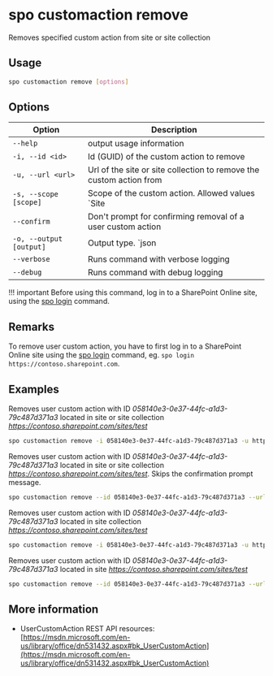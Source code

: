 # spo customaction remove

Removes specified custom action from site or site collection

## Usage

```sh
spo customaction remove [options]
```

## Options

Option|Description
------|-----------
`--help`|output usage information
`-i, --id <id>`|Id (GUID) of the custom action to remove
`-u, --url <url>`|Url of the site or site collection to remove the custom action from
`-s, --scope [scope]`|Scope of the custom action. Allowed values `Site|Web|All`. Default `All`
`--confirm`|Don't prompt for confirming removal of a user custom action
`-o, --output [output]`|Output type. `json|text`. Default `text`
`--verbose`|Runs command with verbose logging
`--debug`|Runs command with debug logging

!!! important
    Before using this command, log in to a SharePoint Online site, using the [spo login](../login.md) command.

## Remarks

To remove user custom action, you have to first log in to a SharePoint Online site using the
[spo login](../login.md) command, eg. `spo login https://contoso.sharepoint.com`.

## Examples

Removes user custom action with ID _058140e3-0e37-44fc-a1d3-79c487d371a3_ located in site or site collection _https://contoso.sharepoint.com/sites/test_

```sh
spo customaction remove -i 058140e3-0e37-44fc-a1d3-79c487d371a3 -u https://contoso.sharepoint.com/sites/test
```

Removes user custom action with ID _058140e3-0e37-44fc-a1d3-79c487d371a3_ located in site or site collection _https://contoso.sharepoint.com/sites/test_. Skips the confirmation prompt message.

```sh
spo customaction remove --id 058140e3-0e37-44fc-a1d3-79c487d371a3 --url https://contoso.sharepoint.com/sites/test --confirm
```

Removes user custom action with ID _058140e3-0e37-44fc-a1d3-79c487d371a3_ located in site collection _https://contoso.sharepoint.com/sites/test_

```sh
spo customaction remove -i 058140e3-0e37-44fc-a1d3-79c487d371a3 -u https://contoso.sharepoint.com/sites/test -s Site
```

Removes user custom action with ID _058140e3-0e37-44fc-a1d3-79c487d371a3_ located in site _https://contoso.sharepoint.com/sites/test_

```sh
spo customaction remove --id 058140e3-0e37-44fc-a1d3-79c487d371a3 --url https://contoso.sharepoint.com/sites/test --scope Web
```

## More information

- UserCustomAction REST API resources: [https://msdn.microsoft.com/en-us/library/office/dn531432.aspx#bk_UserCustomAction](https://msdn.microsoft.com/en-us/library/office/dn531432.aspx#bk_UserCustomAction)